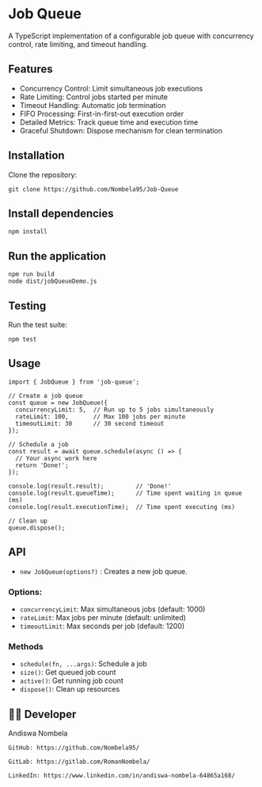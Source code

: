 # Job Queue

A TypeScript implementation of a configurable job queue with concurrency control, rate limiting, and timeout handling.

## Features

- Concurrency Control: Limit simultaneous job executions
- Rate Limiting: Control jobs started per minute
- Timeout Handling: Automatic job termination
- FIFO Processing: First-in-first-out execution order
- Detailed Metrics: Track queue time and execution time
- Graceful Shutdown: Dispose mechanism for clean termination

## Installation

Clone the repository:
```
git clone https://github.com/Nombela95/Job-Queue
```
## Install dependencies

```
npm install
```
## Run the application

```
npm run build
node dist/jobQueueDemo.js
```
## Testing

Run the test suite:
```
npm test
```

## Usage

```
import { JobQueue } from 'job-queue';

// Create a job queue
const queue = new JobQueue({
  concurrencyLimit: 5,  // Run up to 5 jobs simultaneously
  rateLimit: 100,       // Max 100 jobs per minute
  timeoutLimit: 30      // 30 second timeout
});

// Schedule a job
const result = await queue.schedule(async () => {
  // Your async work here
  return 'Done!';
});

console.log(result.result);         // 'Done!'
console.log(result.queueTime);      // Time spent waiting in queue (ms)
console.log(result.executionTime);  // Time spent executing (ms)

// Clean up
queue.dispose();
```

## API

- `new JobQueue(options?)` : Creates a new job queue.

### Options:

- `concurrencyLimit`: Max simultaneous jobs (default: 1000)
- `rateLimit`: Max jobs per minute (default: unlimited)
- `timeoutLimit`: Max seconds per job (default: 1200)

### Methods

- `schedule(fn, ...args)`: Schedule a job
- `size()`: Get queued job count
- `active()`: Get running job count
- `dispose()`: Clean up resources

## 🙋‍♀️ Developer
Andiswa Nombela
```
GitHub: https://github.com/Nombela95/
```
```
GitLab: https://gitlab.com/RomanNombela/
```
```
LinkedIn: https://www.linkedin.com/in/andiswa-nombela-64865a168/
```